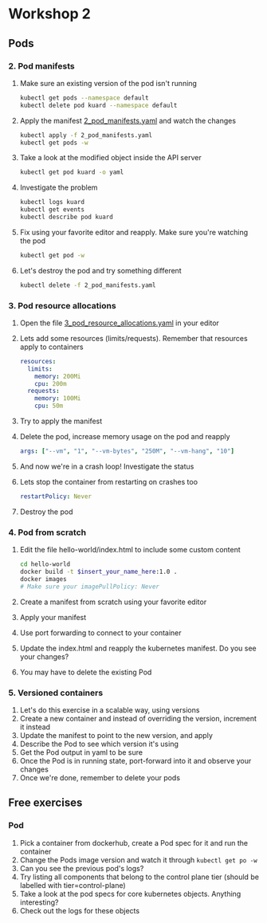 # Workshop 2

## Pods

### 2. Pod manifests

1. Make sure an existing version of the pod isn't running

    ```bash
    kubectl get pods --namespace default
    kubectl delete pod kuard --namespace default
    ```

1. Apply the manifest [2_pod_manifests.yaml](2_pod_manifests.yaml) and watch the changes

    ```bash
    kubectl apply -f 2_pod_manifests.yaml
    kubectl get pods -w
    ```

1. Take a look at the modified object inside the API server

    ```bash
    kubectl get pod kuard -o yaml
    ```

1. Investigate the problem

    ```bash
    kubectl logs kuard
    kubectl get events
    kubectl describe pod kuard
    ```

1. Fix using your favorite editor and reapply. Make sure you're watching the pod

    ```bash
    kubectl get pod -w
    ```

1. Let's destroy the pod and try something different

    ```bash
    kubectl delete -f 2_pod_manifests.yaml
    ```

### 3. Pod resource allocations

1. Open the file [3_pod_resource_allocations.yaml](3_pod_resource_allocations.yaml) in your editor
1. Lets add some resources (limits/requests). Remember that resources apply to containers

    ```yaml
    resources:
      limits:
        memory: 200Mi
        cpu: 200m
      requests:
        memory: 100Mi
        cpu: 50m
    ```

1. Try to apply the manifest
1. Delete the pod, increase memory usage on the pod and reapply

    ```yaml
    args: ["--vm", "1", "--vm-bytes", "250M", "--vm-hang", "10"]
    ```

1. And now we're in a crash loop! Investigate the status
1. Lets stop the container from restarting on crashes too

    ```yaml
    restartPolicy: Never
    ```

1. Destroy the pod

### 4. Pod from scratch

1. Edit the file hello-world/index.html to include some custom content

    ```bash
    cd hello-world
    docker build -t $insert_your_name_here:1.0 .
    docker images
    # Make sure your imagePullPolicy: Never
    ```

1. Create a manifest from scratch using your favorite editor
1. Apply your manifest
1. Use port forwarding to connect to your container
1. Update the index.html and reapply the kubernetes manifest. Do you see your changes?
1. You may have to delete the existing Pod

### 5. Versioned containers

1. Let's do this exercise in a scalable way, using versions
1. Create a new container and instead of overriding the version, increment it instead
1. Update the manifest to point to the new version, and apply
1. Describe the Pod to see which version it's using
1. Get the Pod output in yaml to be sure
1. Once the Pod is in running state, port-forward into it and observe your changes
1. Once we're done, remember to delete your pods

## Free exercises

### Pod

1. Pick a container from dockerhub, create a Pod spec for it and run the container
1. Change the Pods image version and watch it through `kubectl get po -w`
1. Can you see the previous pod's logs?
1. Try listing all components that belong to the control plane tier (should be labelled with tier=control-plane)
1. Take a look at the pod specs for core kubernetes objects. Anything interesting?
1. Check out the logs for these objects